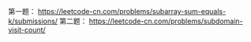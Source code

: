 第一题：
https://leetcode-cn.com/problems/subarray-sum-equals-k/submissions/
第二题：
https://leetcode-cn.com/problems/subdomain-visit-count/